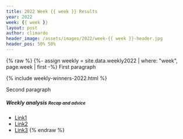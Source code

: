 ```yaml
---
title: 2022 Week {{ week }} Results
year: 2022
week: {{ week }}
layout: post
author: climardo
header_image: /assets/images/2022/week-{{ week }}-header.jpg
header_pos: 50% 50%
---
```

{% raw %}
{%- assign weekly = site.data.weekly2022 | where: "week", page.week | first -%}
First paragraph

{% include weekly-winners-2022.html %}

Second paragraph

##### Weekly analysis <small class="text-muted">Recap and advice</small>
- [Link1](#)
- [Link2](#)
- [Link3](#)
{% endraw %}